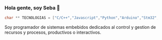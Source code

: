 ### Hola gente, soy Seba 👋
```C 
char ** TECNOLOGIAS = ["C/C++","Javascript","Python","Arduino","Stm32","Esp32","Raspberry Pi","Web Full Stack"];
```
Soy programador de sistemas embebidos dedicados al control y gestion de recursos y procesos, productivos o interactivos.
<!--
**seba-wetzel/seba-wetzel** is a ✨ _special_ ✨ repository because its `README.md` (this file) appears on your GitHub profile.

Here are some ideas to get you started:

- 🔭 I’m currently working on ...
- 🌱 I’m currently learning ...
- 👯 I’m looking to collaborate on ...
- 🤔 I’m looking for help with ...
- 💬 Ask me about ...
- 📫 How to reach me: ...
- 😄 Pronouns: ...
- ⚡ Fun fact: ...
-->
